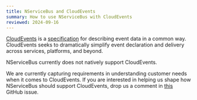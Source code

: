 ```yaml
---
title: NServiceBus and CloudEvents
summary: How to use NServiceBus with CloudEvents
reviewed: 2024-09-16
---
```


[CloudEvents](https://cloudevents.io) is a [specification](https://github.com/cloudevents/spec/blob/main/cloudevents/spec.md) for describing event data in a common way. CloudEvents seeks to dramatically simplify event declaration and delivery across services, platforms, and beyond.

NServiceBus currently does not natively support CloudEvents.

We are currently capturing requirements in understanding customer needs when it comes to CloudEvents.
If you are interested in helping us shape how NServiceBus should support CloudEvents, drop us a comment in [this](https://github.com/Particular/NServiceBus/issues/7159) GitHub issue.
